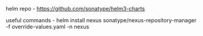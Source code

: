 
helm repo -
https://github.com/sonatype/helm3-charts

useful commands -
helm install nexus sonatype/nexus-repository-manager -f override-values.yaml -n nexus

